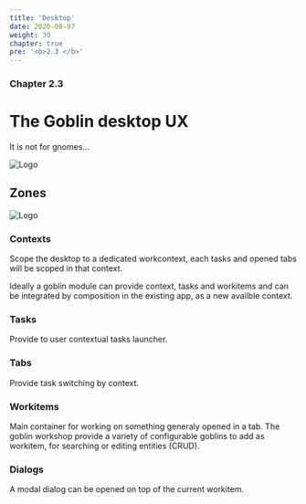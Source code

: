 ```yaml
---
title: 'Desktop'
date: 2020-08-07
weight: 30
chapter: true
pre: '<b>2.3 </b>'
---
```


### Chapter 2.3

# The Goblin desktop UX

It is not for gnomes...

![Logo](/img/desktop.png)

## Zones

![Logo](/img/desktop_zones.png?width=600px)

### Contexts

Scope the desktop to a dedicated workcontext, each tasks and opened tabs will be
scoped in that context.

Ideally a goblin module can provide context, tasks and workitems and can be
integrated by composition in the existing app, as a new availble context.

### Tasks

Provide to user contextual tasks launcher.

### Tabs

Provide task switching by context.

### Workitems

Main container for working on something generaly opened in a tab. The goblin
workshop provide a variety of configurable goblins to add as workitem, for
searching or editing entities (CRUD).

### Dialogs

A modal dialog can be opened on top of the current workitem.

